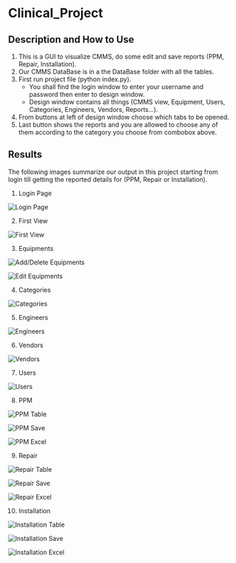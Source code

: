 # Clinical_Project

## Description and How to Use
1. This is a GUI to visualize CMMS, do some edit and save reports (PPM, Repair, Installation).
2. Our CMMS DataBase is in a the DataBase folder with all the tables.
3. First run project file (python index.py).
    - You shall find the login window to enter your username and password then enter to design window.
    - Design window contains all things (CMMS view, Equipment, Users, Categories, Engineers, Vendors, Reports...).
4. From buttons at left of design window choose which tabs to be opened.
5. Last button shows the reports and you are allowed to choose any of them according to the category you choose from combobox above.

## Results
The following images summarize our output in this project starting from login till getting the reported details for (PPM, Repair or Installation).

1. Login Page

![Login Page](https://github.com/mostafa20223/Clinical_Project/blob/master/Results/login.PNG)

2. First View

![First View](https://github.com/mostafa20223/Clinical_Project/blob/master/Results/cmms.PNG)

3. Equipments

![Add/Delete Equipments](https://github.com/mostafa20223/Clinical_Project/blob/master/Results/add_del_equip.PNG)

![Edit Equipments](https://github.com/mostafa20223/Clinical_Project/blob/master/Results/edit_equip.PNG)

4. Categories

![Categories](https://github.com/mostafa20223/Clinical_Project/blob/master/Results/category.PNG)

5. Engineers

![Engineers](https://github.com/mostafa20223/Clinical_Project/blob/master/Results/engineers.PNG)

6. Vendors

![Vendors](https://github.com/mostafa20223/Clinical_Project/blob/master/Results/vendors.PNG)

7. Users

![Users](https://github.com/mostafa20223/Clinical_Project/blob/master/Results/users.PNG)

8. PPM

![PPM Table](https://github.com/mostafa20223/Clinical_Project/blob/master/Results/ppm_table.PNG)

![PPM Save](https://github.com/mostafa20223/Clinical_Project/blob/master/Results/ppm_save.PNG)

![PPM Excel](https://github.com/mostafa20223/Clinical_Project/blob/master/Results/ppm_excel.PNG)

9. Repair

![Repair Table](https://github.com/mostafa20223/Clinical_Project/blob/master/Results/repair_table.PNG)

![Repair Save](https://github.com/mostafa20223/Clinical_Project/blob/master/Results/repair_save.PNG)

![Repair Excel](https://github.com/mostafa20223/Clinical_Project/blob/master/Results/repair_excel.PNG)

10. Installation

![Installation Table](https://github.com/mostafa20223/Clinical_Project/blob/master/Results/installation_table.PNG)

![Installation Save](https://github.com/mostafa20223/Clinical_Project/blob/master/Results/installation_save.PNG)

![Installation Excel](https://github.com/mostafa20223/Clinical_Project/blob/master/Results/installation_excel.PNG)
